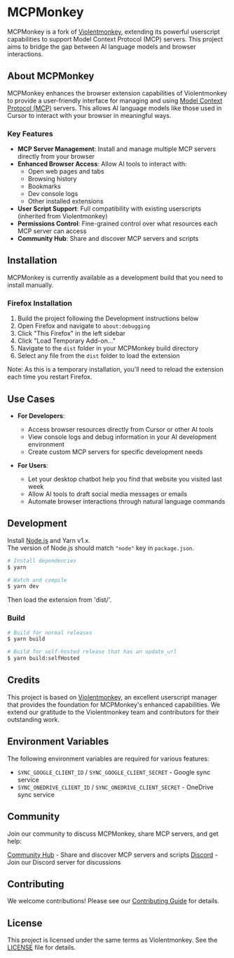 # MCPMonkey

MCPMonkey is a fork of [Violentmonkey](https://github.com/violentmonkey/violentmonkey), extending its powerful userscript capabilities to support Model Context Protocol (MCP) servers. This project aims to bridge the gap between AI language models and browser interactions.

## About MCPMonkey

MCPMonkey enhances the browser extension capabilities of Violentmonkey to provide a user-friendly interface for managing and using [Model Context Protocol (MCP)](https://github.com/modelcontextprotocol) servers. This allows AI language models like those used in Cursor to interact with your browser in meaningful ways.

### Key Features

- **MCP Server Management**: Install and manage multiple MCP servers directly from your browser
- **Enhanced Browser Access**: Allow AI tools to interact with:
  - Open web pages and tabs
  - Browsing history
  - Bookmarks
  - Dev console logs
  - Other installed extensions
- **User Script Support**: Full compatibility with existing userscripts (inherited from Violentmonkey)
- **Permissions Control**: Fine-grained control over what resources each MCP server can access
- **Community Hub**: Share and discover MCP servers and scripts

## Installation

MCPMonkey is currently available as a development build that you need to install manually.

### Firefox Installation
1. Build the project following the Development instructions below
2. Open Firefox and navigate to `about:debugging`
3. Click "This Firefox" in the left sidebar
4. Click "Load Temporary Add-on..."
5. Navigate to the `dist` folder in your MCPMonkey build directory
6. Select any file from the `dist` folder to load the extension

Note: As this is a temporary installation, you'll need to reload the extension each time you restart Firefox.

## Use Cases

- **For Developers**:
  - Access browser resources directly from Cursor or other AI tools
  - View console logs and debug information in your AI development environment
  - Create custom MCP servers for specific development needs

- **For Users**:
  - Let your desktop chatbot help you find that website you visited last week
  - Allow AI tools to draft social media messages or emails
  - Automate browser interactions through natural language commands

## Development

Install [Node.js](https://nodejs.org/) and Yarn v1.x.  
The version of Node.js should match `"node"` key in `package.json`.

```sh
# Install dependencies
$ yarn

# Watch and compile
$ yarn dev
```

Then load the extension from 'dist/'.

### Build

```sh
# Build for normal releases
$ yarn build

# Build for self-hosted release that has an update_url
$ yarn build:selfHosted
```

## Credits

This project is based on [Violentmonkey](https://github.com/violentmonkey/violentmonkey), an excellent userscript manager that provides the foundation for MCPMonkey's enhanced capabilities. We extend our gratitude to the Violentmonkey team and contributors for their outstanding work.

## Environment Variables

The following environment variables are required for various features:

- `SYNC_GOOGLE_CLIENT_ID` / `SYNC_GOOGLE_CLIENT_SECRET` - Google sync service
- `SYNC_ONEDRIVE_CLIENT_ID` / `SYNC_ONEDRIVE_CLIENT_SECRET` - OneDrive sync service

## Community

Join our community to discuss MCPMonkey, share MCP servers, and get help:

[Community Hub](https://mcpmonkey.org) - Share and discover MCP servers and scripts
[Discord](https://discord.gg/XHtUNSm6Xc) - Join our Discord server for discussions

## Contributing

We welcome contributions! Please see our [Contributing Guide](CONTRIBUTING.md) for details.

## License

This project is licensed under the same terms as Violentmonkey. See the [LICENSE](LICENSE) file for details.
